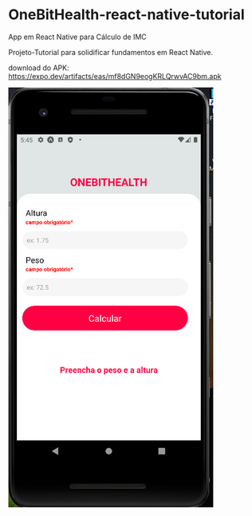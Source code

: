 # OneBitHealth-react-native-tutorial
App em React Native para Cálculo de IMC

Projeto-Tutorial para solidificar fundamentos em React Native.

download do APK: https://expo.dev/artifacts/eas/mf8dGN9eogKRLQrwvAC9bm.apk

<a href="">![alt text](preview_onebithealth.PNG)</a>
